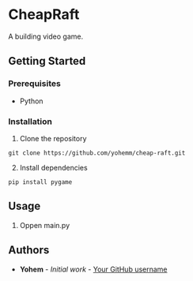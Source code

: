 # CheapRaft
A building video game.

## Getting Started

### Prerequisites

- Python

### Installation

1. Clone the repository
```git
git clone https://github.com/yohemm/cheap-raft.git
```

2. Install dependencies
```npm
pip install pygame
```

## Usage

1. Oppen main.py

## Authors

* **Yohem** - *Initial work* - [Your GitHub username](https://github.com/yohemm)



